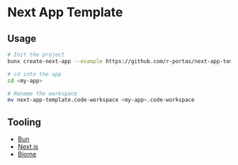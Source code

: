 # Next App Template

## Usage

```bash
# Init the project
bunx create-next-app --example https://github.com/r-portas/next-app-template

# cd into the app
cd <my-app>

# Rename the workspace
mv next-app-template.code-workspace <my-app>.code-workspace
```

## Tooling

- [Bun](https://bun.sh)
- [Next.js](https://nextjs.org)
- [Biome](https://biomejs.dev)